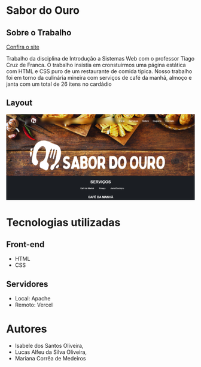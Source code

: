 # Sabor do Ouro

## Sobre o Trabalho

[Confira o site](https://sabor-do-ouro.vercel.app)

Trabalho da disciplina de Introdução a Sistemas Web com o professor Tiago Cruz de Franca.
O trabalho insistia em cronstuirmos uma página estática com HTML e CSS puro de um restaurante de comida típica. Nosso trabalho foi em torno da culinária mineira com serviços de café da manhã, almoço e janta com um total de 26 itens no cardádio

## Layout

![Web](https://github.com/LucasAlfeu/SaborDoOuro/blob/main/assets/Image/layout.png)

# Tecnologias utilizadas

## Front-end

* HTML
* CSS

## Servidores

* Local: Apache
* Remoto: Vercel

# Autores

* Isabele dos Santos Oliveira, 
* Lucas Alfeu da Silva Oliveira, 
* Mariana Corrêa de Medeiros
